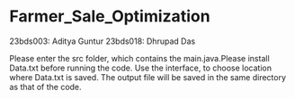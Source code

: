 # Farmer_Sale_Optimization


23bds003: Aditya Guntur
23bds018: Dhrupad Das


Please enter the src folder, which contains the main.java.Please install Data.txt before running the code. Use the interface, to choose location where Data.txt is saved. The output file will be saved in the same directory as that of the code. 
